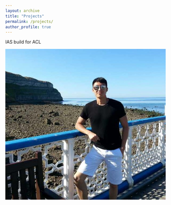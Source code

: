 ```yaml
---
layout: archive
title: "Projects"
permalink: /projects/
author_profile: true
---
```

IAS build for ACL

![text](https://github.com/JT-TDai/JT-TDai.github.io/blob/master/images/profile.jpg)
